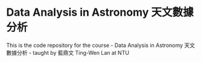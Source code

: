 # Data Analysis in Astronomy 天文數據分析

This is the code repository for the course - Data Analysis in Astronomy 天文數據分析 -  taught by 藍鼎文 Ting-Wen Lan at NTU